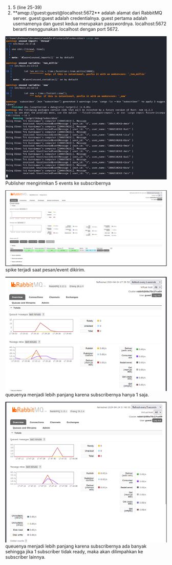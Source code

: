 <ol>
    <li>5 (line 25-39)</li>
    <li>**amqp://guest:guest@localhost:5672** adalah alamat dari RabbitMQ server. guest:guest adalah credentialnya. guest pertama adalah usernamenya dan guest kedua merupakan passwordnya. localhost:5672 berarti menggunakan localhost dengan port 5672.</li>
</ol>

![](img.png "")
Publisher mengirimkan 5 events ke subscribernya
<br/>

![](img2.png "")
spike terjadi saat pesan/event dikirim.

![](img3.png "")
queuenya menjadi lebih panjang karena subscribernya hanya 1 saja.

![](img4.png "")
queuenya menjadi lebih panjang karena subscribernya ada banyak sehingga jika 1 subscriber tidak ready, maka akan dilimpahkan ke subscriber lainnya.